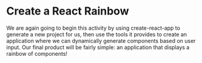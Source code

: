 # Create a React Rainbow

We are again going to begin this activity by using create-react-app to generate a new project for us, then use the tools it provides to create an application where we can dynamically generate components based on user input. Our final product will be fairly simple: an application that displays a rainbow of components!